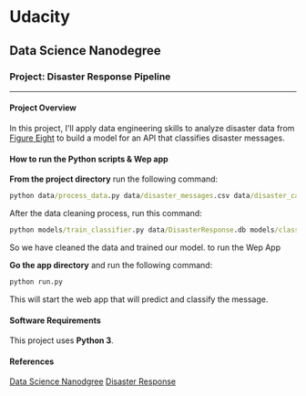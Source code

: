 # Udacity
## Data Science Nanodegree
### Project: Disaster Response Pipeline
---
#### Project Overview
 In this project, I'll apply data engineering skills to analyze disaster data from <a href="https://www.figure-eight.com/" target="_blank">Figure Eight</a> to build a model for an API that classifies disaster messages.

#### How to run the Python scripts & Wep app
**From the project directory** run the following command:
```bat
python data/process_data.py data/disaster_messages.csv data/disaster_categories.csv data/DisasterResponse.db
```
After the data cleaning process, run this command:

```bat
python models/train_classifier.py data/DisasterResponse.db models/classifier.pkl
```

So we have cleaned the data and trained our model. to run the Wep App

**Go the app directory** and run the following command:

<a id='com'></a>

```bat
python run.py
```

This will start the web app that will predict and classify the message.

#### Software Requirements

This project uses **Python 3**.

#### References
<a href="https://www.udacity.com/course/data-scientist-nanodegree--nd025" target="_blank">Data Science Nanodgree</a> 
<a href="https://github.com/matteobonanomi/dsnd-disaster-response" target="_blank">Disaster Response</a>

